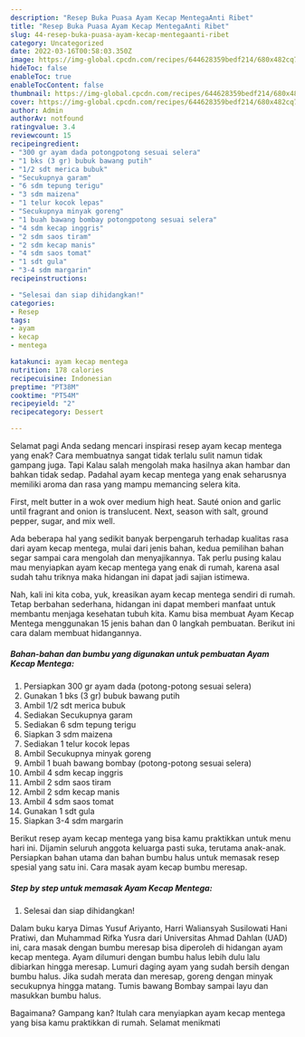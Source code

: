 ```yaml
---
description: "Resep Buka Puasa Ayam Kecap MentegaAnti Ribet"
title: "Resep Buka Puasa Ayam Kecap MentegaAnti Ribet"
slug: 44-resep-buka-puasa-ayam-kecap-mentegaanti-ribet
category: Uncategorized
date: 2022-03-16T00:58:03.350Z
image: https://img-global.cpcdn.com/recipes/644628359bedf214/680x482cq70/ayam-kecap-mentega-foto-resep-utama.jpg
hideToc: false
enableToc: true
enableTocContent: false
thumbnail: https://img-global.cpcdn.com/recipes/644628359bedf214/680x482cq70/ayam-kecap-mentega-foto-resep-utama.jpg
cover: https://img-global.cpcdn.com/recipes/644628359bedf214/680x482cq70/ayam-kecap-mentega-foto-resep-utama.jpg
author: Admin
authorAv: notfound
ratingvalue: 3.4
reviewcount: 15
recipeingredient:
- "300 gr ayam dada potongpotong sesuai selera"
- "1 bks (3 gr) bubuk bawang putih"
- "1/2 sdt merica bubuk"
- "Secukupnya garam"
- "6 sdm tepung terigu"
- "3 sdm maizena"
- "1 telur kocok lepas"
- "Secukupnya minyak goreng"
- "1 buah bawang bombay potongpotong sesuai selera"
- "4 sdm kecap inggris"
- "2 sdm saos tiram"
- "2 sdm kecap manis"
- "4 sdm saos tomat"
- "1 sdt gula"
- "3-4 sdm margarin"
recipeinstructions:

- "Selesai dan siap dihidangkan!"
categories:
- Resep
tags:
- ayam
- kecap
- mentega

katakunci: ayam kecap mentega 
nutrition: 178 calories
recipecuisine: Indonesian
preptime: "PT38M"
cooktime: "PT54M"
recipeyield: "2"
recipecategory: Dessert

---
```



Selamat pagi Anda sedang mencari inspirasi resep ayam kecap mentega yang enak? Cara membuatnya sangat tidak terlalu sulit namun tidak gampang juga. Tapi Kalau salah mengolah maka hasilnya akan hambar dan bahkan tidak sedap. Padahal ayam kecap mentega yang enak seharusnya memiliki aroma dan rasa yang mampu memancing selera kita.


First, melt butter in a wok over medium high heat. Sauté onion and garlic until fragrant and onion is translucent. Next, season with salt, ground pepper, sugar, and mix well.

Ada beberapa hal yang sedikit banyak berpengaruh terhadap kualitas rasa dari ayam kecap mentega, mulai dari jenis bahan, kedua pemilihan bahan segar sampai cara mengolah dan menyajikannya. Tak perlu pusing kalau mau menyiapkan ayam kecap mentega yang enak di rumah, karena asal sudah tahu triknya maka hidangan ini dapat jadi sajian istimewa.


Nah, kali ini kita coba, yuk, kreasikan ayam kecap mentega sendiri di rumah. Tetap berbahan sederhana, hidangan ini dapat memberi manfaat untuk membantu menjaga kesehatan tubuh kita. Kamu bisa membuat Ayam Kecap Mentega menggunakan 15 jenis bahan dan 0 langkah pembuatan. Berikut ini cara dalam membuat hidangannya.

<!--inarticleads1-->

##### Bahan-bahan dan bumbu yang digunakan untuk pembuatan Ayam Kecap Mentega:

1. Persiapkan 300 gr ayam dada (potong-potong sesuai selera)
1. Gunakan 1 bks (3 gr) bubuk bawang putih
1. Ambil 1/2 sdt merica bubuk
1. Sediakan Secukupnya garam
1. Sediakan 6 sdm tepung terigu
1. Siapkan 3 sdm maizena
1. Sediakan 1 telur kocok lepas
1. Ambil Secukupnya minyak goreng
1. Ambil 1 buah bawang bombay (potong-potong sesuai selera)
1. Ambil 4 sdm kecap inggris
1. Ambil 2 sdm saos tiram
1. Ambil 2 sdm kecap manis
1. Ambil 4 sdm saos tomat
1. Gunakan 1 sdt gula
1. Siapkan 3-4 sdm margarin


Berikut resep ayam kecap mentega yang bisa kamu praktikkan untuk menu hari ini. Dijamin seluruh anggota keluarga pasti suka, terutama anak-anak. Persiapkan bahan utama dan bahan bumbu halus untuk memasak resep spesial yang satu ini. Cara masak ayam kecap bumbu meresap. 

<!--inarticleads2-->

##### Step by step untuk memasak Ayam Kecap Mentega:


1. Selesai dan siap dihidangkan!

Dalam buku karya Dimas Yusuf Ariyanto, Harri Waliansyah Susilowati Hani Pratiwi, dan Muhammad Rifka Yusra dari Universitas Ahmad Dahlan (UAD) ini, cara masak dengan bumbu meresap bisa diperoleh di hidangan ayam kecap mentega. Ayam dilumuri dengan bumbu halus lebih dulu lalu dibiarkan hingga meresap. Lumuri daging ayam yang sudah bersih dengan bumbu halus. Jika sudah merata dan meresap, goreng dengan minyak secukupnya hingga matang. Tumis bawang Bombay sampai layu dan masukkan bumbu halus. 

Bagaimana? Gampang kan? Itulah cara menyiapkan ayam kecap mentega yang bisa kamu praktikkan di rumah. Selamat menikmati
